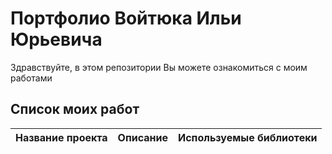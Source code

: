 # Портфолио Войтюка Ильи Юрьевича  

Здравствуйте, в этом репозитории Вы можете ознакомиться с моим работами

## Список моих работ
|Название проекта| Описание | Используемые библиотеки |
|:------------------------|:-----------------|:--------------------| 
